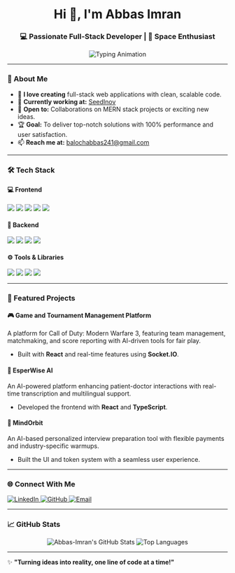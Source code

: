 <h1 align="center">Hi 👋, I'm Abbas Imran</h1>
<h3 align="center">💻 Passionate Full-Stack Developer | 🚀 Space Enthusiast</h3>

<p align="center">
  <img src="https://readme-typing-svg.herokuapp.com?font=Fira+Code&weight=500&size=24&pause=1000&color=2EA886&background=FFFFFF00&width=435&lines=Crafting+Ideas+Into+Code;Turning+Designs+Into+Reality;Delivering+Pixel-Perfect+Apps" alt="Typing Animation" />
</p>

---

### 🌟 About Me
- 🔭 **I love creating** full-stack web applications with clean, scalable code.
- 🌱 **Currently working at:** [SeedInov](https://seedinov.com/)
- 💬 **Open to:** Collaborations on MERN stack projects or exciting new ideas.
- 🏆 **Goal:** To deliver top-notch solutions with 100% performance and user satisfaction.
- 📫 **Reach me at:** [balochabbas241@gmail.com](mailto:balochabbas241@gmail.com)

---

### 🛠️ **Tech Stack**
#### 💻 **Frontend**
<p align="left">
  <img src="https://img.shields.io/badge/React-%2361DAFB.svg?style=for-the-badge&logo=React&logoColor=white" />
  <img src="https://img.shields.io/badge/Next.js-%23000000.svg?style=for-the-badge&logo=next.js&logoColor=white" />
  <img src="https://img.shields.io/badge/HTML5-%23E34F26.svg?style=for-the-badge&logo=html5&logoColor=white" />
  <img src="https://img.shields.io/badge/CSS3-%231572B6.svg?style=for-the-badge&logo=css3&logoColor=white" />
  <img src="https://img.shields.io/badge/TailwindCSS-%2338B2AC.svg?style=for-the-badge&logo=tailwind-css&logoColor=white" />
</p>

#### 🔧 **Backend**
<p align="left">
  <img src="https://img.shields.io/badge/Node.js-%23339933.svg?style=for-the-badge&logo=node.js&logoColor=white" />
  <img src="https://img.shields.io/badge/Express.js-%23000000.svg?style=for-the-badge&logo=express&logoColor=white" />
  <img src="https://img.shields.io/badge/MongoDB-%2347A248.svg?style=for-the-badge&logo=mongodb&logoColor=white" />
  <img src="https://img.shields.io/badge/Firebase-%23FFCA28.svg?style=for-the-badge&logo=firebase&logoColor=black" />
</p>

#### ⚙️ **Tools & Libraries**
<p align="left">
  <img src="https://img.shields.io/badge/Redux%20Toolkit-%23764ABC.svg?style=for-the-badge&logo=redux&logoColor=white" />
  <img src="https://img.shields.io/badge/Jest-%23C21325.svg?style=for-the-badge&logo=jest&logoColor=white" />
  <img src="https://img.shields.io/badge/Sanity-%23F03E2F.svg?style=for-the-badge&logo=sanity&logoColor=white" />
  <img src="https://img.shields.io/badge/Socket.IO-%23010101.svg?style=for-the-badge&logo=socket.io&logoColor=white" />
</p>

---

### 🚀 Featured Projects
#### 🎮 **Game and Tournament Management Platform**
A platform for Call of Duty: Modern Warfare 3, featuring team management, matchmaking, and score reporting with AI-driven tools for fair play. 
- Built with **React** and real-time features using **Socket.IO**.

#### 🏥 **EsperWise AI**
An AI-powered platform enhancing patient-doctor interactions with real-time transcription and multilingual support.
- Developed the frontend with **React** and **TypeScript**.

#### 🎤 **MindOrbit**
An AI-based personalized interview preparation tool with flexible payments and industry-specific warmups.
- Built the UI and token system with a seamless user experience.

---

### 🌐 Connect With Me
<p align="left">
  <a href="https://linkedin.com/in/abbas-imran" target="blank">
    <img src="https://img.shields.io/badge/LinkedIn-%230077B5.svg?style=for-the-badge&logo=linkedin&logoColor=white" alt="LinkedIn" />
  </a>
  <a href="https://github.com/Abbas-Imran" target="blank">
    <img src="https://img.shields.io/badge/GitHub-%23181717.svg?style=for-the-badge&logo=github&logoColor=white" alt="GitHub" />
  </a>
  <a href="mailto:balochabbas241@gmail.com" target="blank">
    <img src="https://img.shields.io/badge/Email-%23D14836.svg?style=for-the-badge&logo=gmail&logoColor=white" alt="Email" />
  </a>
</p>

---

### 📈 GitHub Stats
<p align="center">
  <img src="https://github-readme-streak-stats.herokuapp.com/?user=Abbas-Imran&theme=dark&hide_border=true" alt="Abbas-Imran's GitHub Stats" />
  <img src="https://github-readme-stats.vercel.app/api/top-langs/?username=Abbas-Imran&layout=compact&theme=radical" alt="Top Languages" />
</p>

---

✨ **"Turning ideas into reality, one line of code at a time!"**
